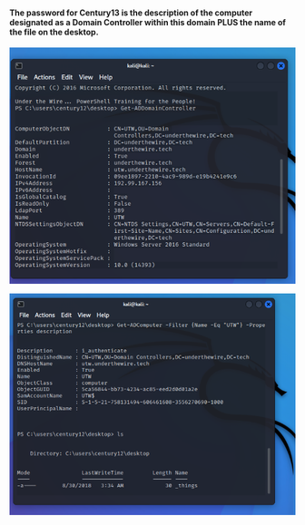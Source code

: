 # 
#### The password for Century13 is the description of the computer designated as a Domain Controller within this domain PLUS the name of the file on the desktop.

![UI Image](https://github.com/FacelessHacker/Under-the-Wire-CENTURY/blob/main/12-13.png)

![UI Image](https://github.com/FacelessHacker/Under-the-Wire-CENTURY/blob/main/12-13b.png)

